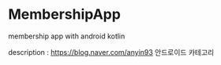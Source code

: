 # MembershipApp
membership app with android kotlin


description : https://blog.naver.com/anyin93 안드로이드 카테고리
